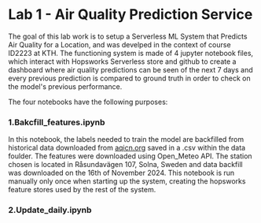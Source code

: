 # Lab 1 - Air Quality Prediction Service

The goal of this lab work is to setup a Serverless ML System that Predicts Air Quality for a Location, and was develped in the context of course ID2223 at KTH. The functioning system is made of 4 jupyter notebook files, which interact with Hopsworks Serverless store and github to create a dashboard where air quality predictions can be seen of the next 7 days and every previous prediction is compared to ground truth in order to check on the model's previous performance.

The four notebooks have the following purposes:

### 1.Bakcfill_features.ipynb

In this notebook, the labels needed to train the model are backfilled from historical data downloaded from [aqicn.org](https://aqicn.info) saved in a .csv within the data foulder. The features were downloaded using Open_Meteo API. The station chosen is located in Råsundavägen 107, Solna, Sweden and data backfill was downloaded on the 16th of November 2024. This notebook is run manually only once when starting up the system, creating the hopsworks feature stores used by the rest of the system.

### 2.Update_daily.ipynb

